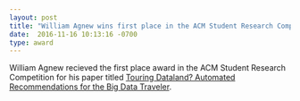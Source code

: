 ```yaml
---
layout: post
title: "William Agnew wins first place in the ACM Student Research Competition."
date:  2016-11-16 10:13:16 -0700
type: award
---
```

William Agnew recieved the first place award in the ACM Student Research Competition for his paper titled [Touring Dataland? Automated Recommendations for the Big Data Traveler](http://sc16.supercomputing.org/sc-archive/src_poster/src_poster_pages/spost103.html).
